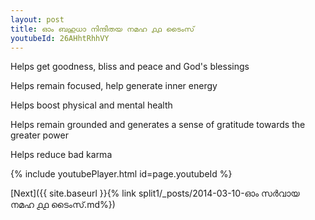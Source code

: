 ```yaml
---
layout: post
title: ഓം ബഹുധാ നിന്ദിതയ നമഹ ൧൧ ടൈംസ്
youtubeId: 26AHhtRhhVY
---
```

 
 
Helps get goodness, bliss and peace and God's blessings
 
Helps remain focused, help generate inner energy 
 
Helps boost physical and mental health 
 
Helps remain grounded and generates a sense of gratitude towards the greater power 
 
Helps reduce bad karma
 
 
 
 


{% include youtubePlayer.html id=page.youtubeId %}
 
[Next]({{ site.baseurl }}{% link  split1/_posts/2014-03-10-ഓം സർവായ നമഹ ൧൧ ടൈംസ്.md%})
 
